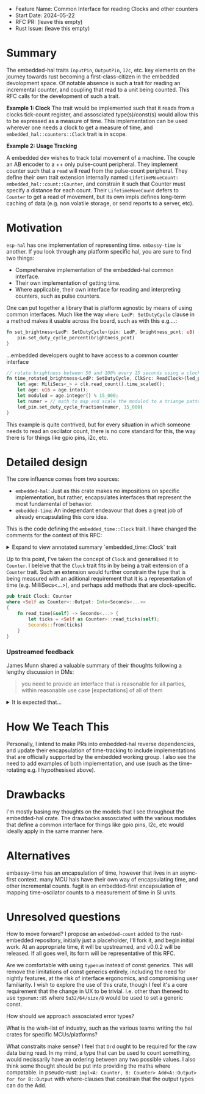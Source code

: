 - Feature Name: Common Interface for reading Clocks and other counters
- Start Date: 2024-05-22
- RFC PR: (leave this empty)
- Rust Issue: (leave this empty)

# Summary
[summary]: #summary

The embedded-hal traits `InputPin`, `OutputPin`, `I2c`, etc. key elements on the journey towards rust becoming
a first-class-citizen in the embedded devolopment space. Of notable absence is such a trait for reading an incremental counter,
and coupling that read to a unit being counted. This RFC calls for the development of such a trait. 

**Example 1: Clock**
The trait would be implemented such that it reads from a clocks tick-count register, and assosciated type(s)/const(s) would allow
this to be expressed as a measure of time. This implementation can be used wherever one needs a clock to get a measure of time, and
`embedded_hal::counters::Clock` trait is in scope.

**Example 2: Usage Tracking**

A embedded dev wishes to track total movement of a machine. The couple an AB encoder to a ++ only pulse-count peripheral. 
They implement counter such that a `read` will read from the pulse-count peripheral. They define their own trait extension internally
named `LifetimeMoveCount: embedded_hal::count::Counter`, and constrain it such that Counter must specify a distance for each count.
Their `LifetimeMoveCount` defers to `Counter` to get a read of movement, but its own impls defines long-term caching of data (e.g. 
non volatile storage, or send reports to a server, etc). 

# Motivation
[motivation]: #motivation

`esp-hal` has one implementation of representing time. `embassy-time` is another. If you look through any platform specific hal, 
you are sure to find two things:

- Comprehensive implementation of the embedded-hal common interface.
- Their own implementation of getting time.
- Where applicable, their own interface for reading and interpreting counters, such as pulse counters.

One can put together a library that is platform agnostic by means of using common interfaces. Much like the way
`where LedP: SetDutyCycle` clause in a method makes it usable across the board, such as with this e.g....:

```rust
fn set_brightness<LedP: SetDutyCycle>(pin: LedP, brightness_pcnt: u8) -> Encoder {
    pin.set_duty_cycle_percent(brightness_pcnt)
}
```

...embedded developers ought to have access to a common counter interface

```rust
// rotate brightness between 50 and 100% every 15 seconds using a clock-specific extension of a counting interface.
fn time_rotated_brightness<LedP: SetDutyCycle, ClkSrc: ReadClock>(led_pin: LedP, clk: ClkSrc) {
    let age: MiliSecs<_> = clk.read_count().time_scaled();
    let age: u16 = age.into();
    let modulod = age.integer() % 15_000;
    let numer = // math to map and scale the modulod to a triange pattern between 7_500 and 15_000
    led_pin.set_duty_cycle_fraction(numer, 15_000)
}
```

This example is quite contrived, but for every situation in which someone needs to read an oscilator count, there is no core
standard for this, the way there is for things like gpio pins, i2c, etc.

# Detailed design
[design]: #detailed-design

The core influence comes from two sources:

- `embedded-hal`: Just as this crate makes no impositions on specific implementation, but rather, encapsulates interfaces that
  represent the most fundamental of behavior.
- `embedded-time`: An independant endeavour that does a great job of already encapsulating this core idea.

This is the code defining the `embedded_time::Clock` trait. I have changed the comments for the context of this RFC:

<details>
<summary> Expand to view annotated summary `embedded_time::Clock` trait </summary>
```rust
// I would rename this to `TickCount`. A consistent oscilator is not necisarily a clock. It could be a PWM at 50% duty cycle,
// or an ab encoder tracking total distance moved, etc. The only assumption is that it is an incremental counter, and that
// each increment has a specific meaning (be it a meanure of time, distance, etc.).
pub trait Clock: Sized {

    // This `T` assosciated type is constrained to u32 or u64. I agree with constraining to an unsigned integer, but I am of the
    // opinion that it can be _any_ unsigned integer; It shall be the decision of the implementor to choose the type.
    // 
    // In addition, maybe integers-only as too limiting, as exotic types like `Wrapper(u32)` should be available. The guiding
    // principal here is "You are reading a thing that counts the number of occurances of an event." Unsigned integers make 
    // the most sense on what to reach for, but that should be a decision for the implementor.
    type T: TimeInt + Hash;

    // The original code runs its own fraction implementation. Strictly with respect to time, I feel using `fugit` is more
    // prudent.
    //
    // More broadly, I feel this should be an encapsulation of an interval. An interval could be a measure of time, a distance,
    // angle, and so on, depending on what is being counted.
    // 
    // I feel this should remain a compile-time defined statement. 
    const SCALING_FACTOR: Fraction;

    // With respect to assosciated types for errors, the question that defines the design choices made should be "What is best
    // for creating a standardised interface?"

    // I would rename this to `try_read`. I would also like to raise the idea of mirroring the standard `Read` pattern, where
    // it's not a return value that's used, but rather a passid in `&mut`. At its core, this interface should encapsulate
    // the reading of a count that increments, tightly coupled to an encapsulation of what is being counted. This implies:
    //  - it can read time: An implementation of this trait would define a duration-per-count
    //  - it can read absolute movement: each increment would correspond to a distance.
    //  - it is a _reader_: but is it different enough to `Read` implementors that it merits different patterns?
    //  - it reads _generic_ units: the notion of `now` and `time` are implementation dependant
    fn try_now(&self) -> Result<Instant<Self>, Error>;

    // Not exactly sure about how to read into this, or what should be done. Will update this part of RFC in response to
    // questions, feedback, and any further insight I gather. My thinking is anything that respembles construction or 
    // initialisation is out, much the same as any other trait in embedded-hal.
    fn new_timer<Dur: Duration>(
        &self,
        duration: Dur,
    ) -> Timer<param::OneShot, param::Armed, Self, Dur>
    where
        Dur: FixedPoint,
    {
        Timer::<param::None, param::None, Self, Dur>::new(&self, duration)
    }
}
```
</details>

<details>
<summary>Expand to view pseudo-rust illustrative concept </summary>
```rust
/// Base encapsulation for reading a clock perihpreal. Intended typical use-case is 
/// a HAL implementation adds this trait to a HAL type, and uses this interface to 
/// read a clock/timer register. Through implementation of this trait, this object 
/// will carry with it the means to read a clocks tick counter, and communicate the 
/// total duration this represents.
pub trait TimeCount: Sized {
    /// Typically u32 or u64 (or held within a type-wrapper) that corresponds with the 
    /// data type held within the peripheral register being read. 
    type RawData;

    /// The length of time that each clock-tick measures. Setting up a clock with a 80MHz, 
    /// a HAL might opt to set this as `fugit::TimerDuration<Self::RawData, 1, 80_000_000>`.
    ///
    /// Another option might something that expresses the measure as a frequency, in which
    /// case, something that encapsulates "eighty million" (as opposed to "one eighty 
    /// millionth").
    ///
    /// META: This might merit being a const instead.
    /// META: Should it also be documented about the Mul constraint?
    type TickMeasure: Duration + Mul<Self::RawData, Output = Self::TimeMeasure> + Default;

    /// A combinasion of raw count and measure. 80k ticks with 80MHz => 1 second.
    type TimeMeasure: Duration;


    /// Intended as an interface to a raw-register read.
    fn try_now_raw(&self) -> Result<Self::RawData, crate::clock::Error>;

    /// Interprates the tick-count of `try_now_raw`, and scales based on `TickMeasure` 
    fn try_now(&self) -> Result<Self::TimeMeasure, crate::clock::Error> {
        Self::TickMeasure::default() * self.try_now_raw()?
    }
}

/// There are many scenarios where a time-based tick-counter needs to handle the case
/// where the counter overflows. This trait is intended to provide a HAL with the means
/// of providing a `TimeCount` implementor with specialised interupt-based overflow
/// tracking. 
pub trait TimeWrap: TimeCount {
    /// A HAL implementation might register the provided method to handle an overflow
    /// interupt and increment a field that tracks overflow.
    ///
    /// META: I honestly don't know the best way to do this. This might prove to be
    ///       a key technical challenge
    fn register_wrap_interupt(self, ???);
}
```
</details>



Up to this point, I've taken the concept of `Clock` and generalised it to `Counter`. I beleive that the `Clock` trait fits
in by being a trait extension of a `Counter` trait. Such an extension would further constrain the type that is being measured
with an aditional requirement that it is a representation of time (e.g. MilliSecs<...>), and perhaps add methods that are
clock-specific.

```rust
pub trait Clock: Counter
where <Self as Counter>::Output: Into<Seconds<...>>
{
    fn read_time(&self) -> Seconds<...> {
        let ticks = <Self as Counter>::read_ticks(self);
        Seconds::from(ticks)
    }
}
```

### Upstreamed feedback

James Munn shared a valuable summary of their thoughts following a lengthy discussion in DMs:

> you need to provide an interface that is reasonable for all parties, within reasonable use case [expectations] of all of them

<details>
<summary>It is expected that...</summary>
- ..a timer/counter will need to be shared - there are relatively few of them on many chips
- ..users will want high precision in some cases, 1k-1M are very reasonable number
- ..some timers have a limited range - 16/24/32 bit are common, but many chips only have 16/24
- ..programs will be expected for months to years at a time
- ..some users want to use the lowest possible power design they can
- ..not all chips have atomics, and may need to use critical sections
- ..users may have other interrupts, some of which may have higher priority than your timer/counter interrupt
- ..users may want to use a global timer inside of other interrupts
</details>


# How We Teach This
[how-we-teach-this]: #how-we-teach-this

Personally, I intend to make PRs into embedded-hal reverse dependencies, and update their encapsulation of time-tracking
to include implementations that are officially supported by the embedded working group. I also see the need to add examples
of both implementation, and use (such as the time-rotating e.g. I hypothesised above).

# Drawbacks
[drawbacks]: #drawbacks

I'm mostly basing my thoughts on the models that I see throughout the embedded-hal crate. The drawbacks assosciated with the
various modules that define a common interface for things like gpio pins, I2c, etc would ideally apply in the same manner here.

# Alternatives
[alternatives]: #alternatives

embassy-time has an encapsulation of time, however that lives in an async-first context.
many MCU hals have their own way of encapsulating time, and other incremental counts.
fugit is an embedded-first encapsulation of mapping time-oscilator counts to a measurement of time in SI units.


# Unresolved questions
[unresolved]: #unresolved-questions

How to move forward? I propose an `embedded-count` added to the rust-embedded repository, initially just a placeholder,
I'll fork it, and begin initial work. At an appropriate time, it will be upstreamed, and v0.0.2 will be released. If all goes
well, its form will be representative of this RFC.

Are we comfortable with using `typenum` instead of const generics. This will remove the limitations of const generics
entirely, including the need for nightly features, at the risk of interface ergonomics, and compromising user familiarity.
I wish to explore the use of this crate, though I feel it's a core requirement that the change in UX to be trivial. I.e. other
than theneed to use `typenum::U5` where `5u32/64/size/8` would be used to set a generic const.

How should we approach assosciated error types?

What is the wish-list of industry, such as the various teams writing the hal crates for specific MCUs/platforms?

What constraits make sense? I feel that `Ord` ought to be required for the raw data being read. In my mind, a type that can
be used to count something, would necissarily have an ordering between any two possible values. I also think some thought should
be put into providing the maths where compatable. in pseudo-rust: `impl<A: Counter, B: Counter> Add<A::Output> for for B::Output`
with where-clauses that constrain that the output types can do the Add.


